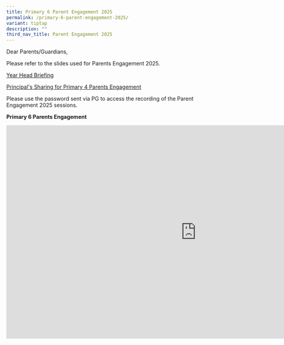 ```yaml
---
title: Primary 6 Parent Engagement 2025
permalink: /primary-6-parent-engagement-2025/
variant: tiptap
description: ""
third_nav_title: Parent Engagement 2025
---
```

<p>Dear Parents/Guardians,</p>
<p>Please refer to the slides used for Parents Engagement 2025.</p>
<p><a href="/files/YH_Briefing__P6_Parents_Engagement.pdf" rel="noopener nofollow" target="_blank">Year Head Briefing</a>
</p>
<p><a href="/files/P_s_Sharing__P6_Parents__Engagement__7_Feb_2025_.pdf" rel="noopener nofollow" target="_blank">Principal's Sharing for Primary 4 Parents Engagement</a>
</p>
<p>Please use the password sent via PG to access the recording of the Parent
Engagement 2025 sessions.</p>
<p><strong>Primary 6 Parents Engagement</strong>
</p>
<div class="iframe-wrapper">
<iframe height="563" width="1000" allowfullscreen="true" frameborder="0" src="https://player.vimeo.com/video/1056662662?badge=0&amp;autopause=0&amp;player_id=0&amp;app_id=58479"></iframe>
</div>
<p></p>